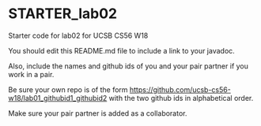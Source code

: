 # STARTER_lab02

Starter code for lab02 for UCSB CS56 W18

You should edit this README.md file to include a link to your javadoc.

Also, include the names and github ids of you and your pair partner if you work in a pair.

Be sure your own repo is of the form https://github.com/ucsb-cs56-w18/lab01_githubid1_githubid2 with the two github ids in alphabetical order.

Make sure your pair partner is added as a collaborator.

